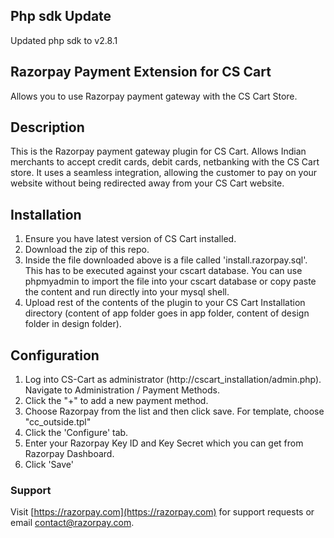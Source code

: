 ## Php sdk Update
Updated php sdk to v2.8.1

## Razorpay Payment Extension for CS Cart
Allows you to use Razorpay payment gateway with the CS Cart Store.

## Description

​This is the Razorpay payment gateway plugin for CS Cart. Allows Indian merchants to accept credit cards, debit cards, netbanking with the CS Cart store. It uses a seamless integration, allowing the customer to pay on your website without being redirected away from your CS Cart website.

## Installation
1. Ensure you have latest version of CS Cart installed.
2. Download the zip of this repo.
3. Inside the file downloaded above is a file called 'install.razorpay.sql'. This has to be executed against your cscart database. You can use phpmyadmin to import the file into your cscart database or copy paste the content and run directly into your mysql shell.
4. Upload rest of the contents of the plugin to your CS Cart Installation directory (content of app folder goes in app folder, content of design folder in design folder).

## Configuration

1. Log into CS-Cart as administrator (http://cscart_installation/admin.php). Navigate to Administration / Payment Methods.
2. Click the "+" to add a new payment method.
3. Choose Razorpay from the list and then click save. For template, choose "cc_outside.tpl"
4. Click the 'Configure' tab.
5. Enter your Razorpay Key ID and Key Secret which you can get from Razorpay Dashboard.
6. Click 'Save'

### Support

Visit [https://razorpay.com](https://razorpay.com) for support requests or email contact@razorpay.com.